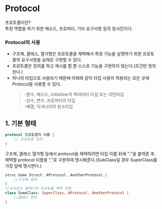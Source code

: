 # Protocol
프로토콜이란?<br>
특정 역할을 하기 위한 메소드, 프로퍼티, 기타 요구사항 등의 청사진이다.
### Protocol의 사용
- 구조체, 클래스, 열거형은 프로토콜을 채택해서 특정 기능을 실행하기 위한 프로토콜의 요구사항을 실제로 구현할 수 있다.
- 프로토콜은 정의를 하고 제시를 할 뿐 스스로 기능을 구현하지 않는다.(조건만 정의한다.)
- 하나의 타입으로 사용되기 때문에 아래와 같이 타입 사용이 허용되는 모든 곳에 Protocol을 사용할 수 있다.
  >-함수, 메소드, initializer의 파라미터 타입 또는 리턴타입<br>
  >-상수, 변수, 프로퍼티의 타입<br>
  >-배열, 딕셔너리의 원소타입
## 1. 기본 형태
```swift
protocol 프로토콜의 이름 {
    // 프로토콜 정의
}
```
구조체, 클래스 열거형 등에서 protocol을 채택하려면 타입 이름 뒤에 ":"을 붙여준 후,<br> 채택할 protocol 이름을 ","로 구분하여 명시해준다.(SubClass일 경우 SuperClass를 가장 앞에 명시한다.)
```swift
struc Some Struct: AProtocol, AnotherProtocol {
    //구조체 정의
}
//상속받는 클래스의 프로토콜 채택 방법
class SomeClass: SuperClass, AProtocol, AnotherProtocol {
    //클래스 정의
}